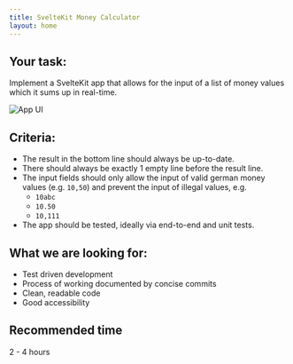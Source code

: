 ```yaml
---
title: SvelteKit Money Calculator
layout: home
---
```


## Your task:
Implement a SvelteKit app that allows for the input of a list of money values which it sums up in real-time. 

![App UI](https://user-images.githubusercontent.com/71108/196458420-789d1bb0-12b1-46ab-8bd0-ed2e7123e62c.png)

## Criteria:
* The result in the bottom line should always be up-to-date.
* There should always be exactly 1 empty line before the result line.
* The input fields should only allow the input of valid german money values (e.g. `10,50`) and prevent the input of illegal values, e.g.
  * `10abc`
  * `10.50`
  * `10,111`
* The app should be tested, ideally via end-to-end and unit tests.

## What we are looking for:
* Test driven development
* Process of working documented by concise commits
* Clean, readable code
* Good accessibility
  
## Recommended time
2 - 4 hours
